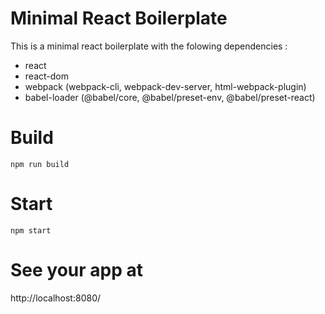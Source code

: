 # Minimal React Boilerplate

This is a minimal react boilerplate with the folowing dependencies :
- react
- react-dom
- webpack (webpack-cli, webpack-dev-server, html-webpack-plugin) 
- babel-loader (@babel/core, @babel/preset-env, @babel/preset-react)

# Build
```
npm run build
```

# Start
```
npm start
```

# See your app at
http://localhost:8080/
